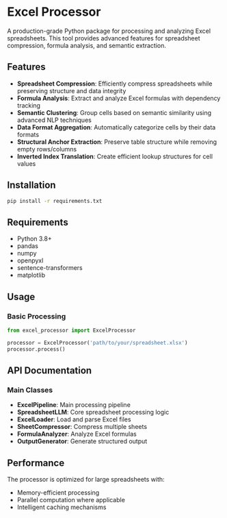 # Excel Processor

A production-grade Python package for processing and analyzing Excel spreadsheets. This tool provides advanced features for spreadsheet compression, formula analysis, and semantic extraction.

## Features

- **Spreadsheet Compression**: Efficiently compress spreadsheets while preserving structure and data integrity
- **Formula Analysis**: Extract and analyze Excel formulas with dependency tracking
- **Semantic Clustering**: Group cells based on semantic similarity using advanced NLP techniques
- **Data Format Aggregation**: Automatically categorize cells by their data formats
- **Structural Anchor Extraction**: Preserve table structure while removing empty rows/columns
- **Inverted Index Translation**: Create efficient lookup structures for cell values

## Installation

```bash
pip install -r requirements.txt
```


## Requirements

- Python 3.8+
- pandas
- numpy
- openpyxl
- sentence-transformers
- matplotlib

## Usage

### Basic Processing

```python
from excel_processor import ExcelProcessor

processor = ExcelProcessor('path/to/your/spreadsheet.xlsx')
processor.process()
```


## API Documentation

### Main Classes

- **ExcelPipeline**: Main processing pipeline
- **SpreadsheetLLM**: Core spreadsheet processing logic
- **ExcelLoader**: Load and parse Excel files
- **SheetCompressor**: Compress multiple sheets
- **FormulaAnalyzer**: Analyze Excel formulas
- **OutputGenerator**: Generate structured output


## Performance

The processor is optimized for large spreadsheets with:
- Memory-efficient processing
- Parallel computation where applicable
- Intelligent caching mechanisms